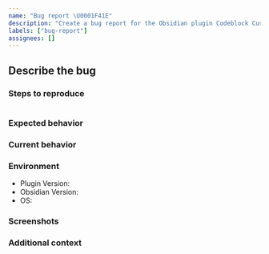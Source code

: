 ```yaml
---
name: "Bug report \U0001F41E"
description: "Create a bug report for the Obsidian plugin Codeblock Customizer"
labels: ["bug-report"]
assignees: []
---
```

<!--- Provide a general summary of this bug in the Title above -->

## Describe the bug
<!--- A clear and concise description of what the bug is. -->
<!-- Is it a CSS bug or incorrect application or something else? -->

### Steps to reproduce
<!-- Steps to reproduce the behaviour. -->

<!-- Provide an example of a codeblock that doesn't work as expected INSIDE the below codeblock if relevant. -->
````markdown

````

### Expected behavior
<!-- A clear and concise description of what you expected to happen. -->

### Current behavior
<!-- A clear and concise description of what currently happens.  -->

### Environment
- Plugin Version: <!-- Plugin Version -->
- Obsidian Version:  <!-- Obsidian Version -->
- OS:  <!-- OS -->
<!-- Other details that you think may affect this issue -->

### Screenshots
<!-- Provide screenshots here if relevant. -->

### Additional context
<!-- Add any other context about the problem here. Are there any console errors? -->
